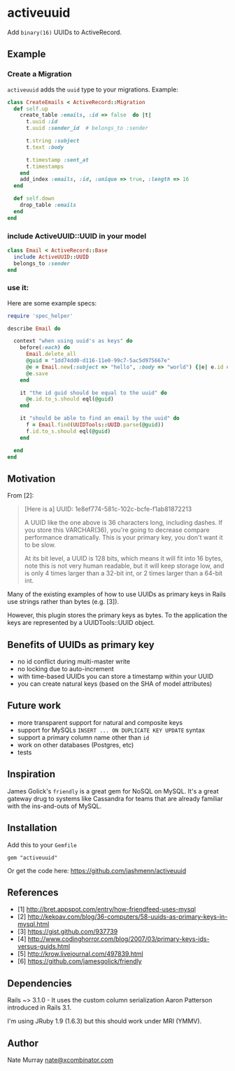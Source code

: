 # activeuuid

Add `binary(16)` UUIDs to ActiveRecord. 

## Example

### Create a Migration

`activeuuid` adds the `uuid` type to your migrations. Example:

```ruby
class CreateEmails < ActiveRecord::Migration
  def self.up
    create_table :emails, :id => false  do |t|
      t.uuid :id
      t.uuid :sender_id  # belongs_to :sender

      t.string :subject
      t.text :body

      t.timestamp :sent_at
      t.timestamps
    end
    add_index :emails, :id, :unique => true, :length => 16
  end

  def self.down
    drop_table :emails
  end
end
```

### include ActiveUUID::UUID in your model

```ruby
class Email < ActiveRecord::Base
  include ActiveUUID::UUID
  belongs_to :sender
end
```

### use it:
Here are some example specs:

```ruby
require 'spec_helper'

describe Email do

  context "when using uuid's as keys" do
    before(:each) do
      Email.delete_all
      @guid = "1dd74dd0-d116-11e0-99c7-5ac5d975667e"
      @e = Email.new(:subject => "hello", :body => "world") {|e| e.id = UUIDTools::UUID.parse(@guid) }
      @e.save
    end

    it "the id guid should be equal to the uuid" do
      @e.id.to_s.should eql(@guid)
    end

    it "should be able to find an email by the uuid" do
      f = Email.find(UUIDTools::UUID.parse(@guid))
      f.id.to_s.should eql(@guid)
    end

  end
end
```

## Motivation

From [2]:

> [Here is a] UUID:  1e8ef774-581c-102c-bcfe-f1ab81872213
> 
> A UUID like the one above is 36 characters long, including dashes.  If you store this VARCHAR(36), you're going to decrease compare performance dramatically.  This is your primary key, you don't want it to be slow.
> 
> At its bit level, a UUID is 128 bits, which means it will fit into
> 16 bytes, note this is not very human readable, but it will keep
> storage low, and is only 4 times larger than a 32-bit int, or 2
> times larger than a 64-bit int.

Many of the existing examples of how to use UUIDs as primary keys
in Rails use strings rather than bytes (e.g. [3]).

However, this plugin stores the primary keys as bytes. To the
application the keys are represented by a UUIDTools::UUID object.

## Benefits of UUIDs as primary key

* no id conflict during multi-master write
* no locking due to auto-increment
* with time-based UUIDs you can store a timestamp within your UUID
* you can create natural keys (based on the SHA of model attributes)

## Future work
* more transparent support for natural and composite keys
* support for MySQLs `INSERT ... ON DUPLICATE KEY UPDATE` syntax
* support a primary column name other than `id`
* work on other databases (Postgres, etc)
* tests

## Inspiration 
James Golick's `friendly` is a great gem for NoSQL on MySQL. It's
a great gateway drug to systems like Cassandra for teams that are
already familiar with the ins-and-outs of MySQL.

## Installation

Add this to your `Gemfile`

    gem "activeuuid"

Or get the code here: https://github.com/jashmenn/activeuuid

## References
* [1] http://bret.appspot.com/entry/how-friendfeed-uses-mysql
* [2] http://kekoav.com/blog/36-computers/58-uuids-as-primary-keys-in-mysql.html 
* [3] https://gist.github.com/937739
* [4] http://www.codinghorror.com/blog/2007/03/primary-keys-ids-versus-guids.html
* [5] http://krow.livejournal.com/497839.html
* [6] https://github.com/jamesgolick/friendly

## Dependencies
Rails ~> 3.1.0 - It uses the custom column serialization Aaron
Patterson introduced in Rails 3.1.

I'm using JRuby 1.9 (1.6.3) but this should work under MRI (YMMV).

## Author

Nate Murray <nate@xcombinator.com>

